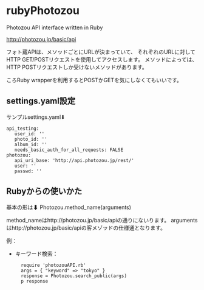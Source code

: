 rubyPhotozou
============

Photozou API interface written in Ruby

http://photozou.jp/basic/api

フォト蔵APIは、メソッドごとにURLが決まっていて、
それぞれのURLに対してHTTP GET/POSTリクエストを使用してアクセスします。 
メソッドによっては、HTTP POSTリクエストしか受けないメソッドがあります。

ころRuby wrapperを利用するとPOSTかGETを気にしなくてもいいです。

## settings.yaml設定

サンプルsettings.yaml⬇
     
    api_testing:
       user_id: ''
       photo_id: ''
       album_id: ''
       needs_basic_auth_for_all_requests: FALSE 
    photozou:
       api_uri_base: 'http://api.photozou.jp/rest/'
       user: ''
       passwd: ''

## Rubyからの使いかた

基本の形は⬇
Photozou.method_name(arguments)

method_nameはhttp://photozou.jp/basic/apiの通りにないります。
argumentsはhttp://photozou.jp/basic/apiの客メゾッドの仕様通となります。

例：

  * キーワード検索：

          require 'photozouAPI.rb'
          args = { "keyword" => "tokyo" }
          response = Photozou.search_public(args)
          p response
     
